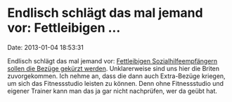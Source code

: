 Endlisch schlägt das mal jemand vor: Fettleibigen \...
======================================================

Date: 2013-01-04 18:53:31

Endlisch schlägt das mal jemand vor: [Fettleibigen Sozialhilfeempfängern
sollen die Bezüge gekürzt
werden](http://www.bbc.co.uk/news/uk-england-london-20897681).
Unklarerweise sind uns hier die Briten zuvorgekommen. Ich nehme an, dass
die dann auch Extra-Bezüge kriegen, um sich das Fitnessstudio leisten zu
können. Denn ohne Fitnessstudio und eigener Trainer kann man das ja gar
nicht nachprüfen, wer da geübt hat.
